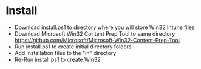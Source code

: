# Install

+ Download install.ps1 to directory where you will store Win32 Intune files
+ Download Microsoft Win32 Content Prep Tool to same directory https://github.com/Microsoft/Microsoft-Win32-Content-Prep-Tool
+ Run install.ps1 to create initial directory folders
+ Add installation files to the "in" directory
+ Re-Run install.ps1 to create Win32
